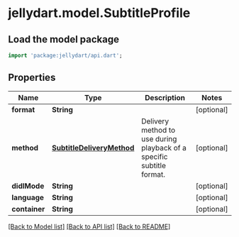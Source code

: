 # jellydart.model.SubtitleProfile

## Load the model package
```dart
import 'package:jellydart/api.dart';
```

## Properties
Name | Type | Description | Notes
------------ | ------------- | ------------- | -------------
**format** | **String** |  | [optional] 
**method** | [**SubtitleDeliveryMethod**](SubtitleDeliveryMethod.md) | Delivery method to use during playback of a specific subtitle format. | [optional] 
**didlMode** | **String** |  | [optional] 
**language** | **String** |  | [optional] 
**container** | **String** |  | [optional] 

[[Back to Model list]](../README.md#documentation-for-models) [[Back to API list]](../README.md#documentation-for-api-endpoints) [[Back to README]](../README.md)


